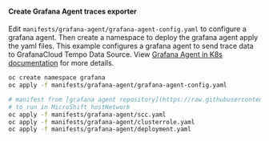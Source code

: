 #### Create Grafana Agent traces exporter

Edit `manifests/grafana-agent/grafana-agent-config.yaml` to configure a grafana agent.
Then create a namespace to deploy the grafana agent apply the yaml files.
This example configures a grafana agent to send trace data to GrafanaCloud Tempo Data Source.
View [Grafana Agent in K8s documentation](https://grafana.com/docs/grafana-cloud/kubernetes-monitoring/how-to/k8s-agent/k8s-agent-traces/) for more details.

```bash
oc create namespace grafana
oc apply -f manifests/grafana-agent/grafana-agent-config.yaml

# manifest from [grafana agent repository](https://raw.githubusercontent.com/grafana/agent/v0.27.0/production/kubernetes/agent-traces.yaml) has been modified
# to run in MicroShift hostNetwork
oc apply -f manifests/grafana-agent/scc.yaml
oc apply -f manifests/grafana-agent/clusterrole.yaml
oc apply -f manifests/grafana-agent/deployment.yaml
```
